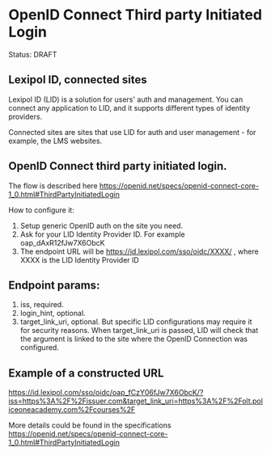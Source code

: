 # OpenID Connect Third party Initiated Login 
Status: DRAFT

## Lexipol ID, connected sites

Lexipol ID (LID) is a solution for users' auth and management. You can connect any application to LID, and it supports different types of identity providers.

Connected sites are sites that use LID for auth and user management - for example, the LMS websites.

## OpenID Connect third party initiated login. 

The flow is described here https://openid.net/specs/openid-connect-core-1_0.html#ThirdPartyInitiatedLogin

How to configure it: 

1) Setup generic OpenID auth on the site you need. 
2) Ask for your LID Identity Provider ID. For example oap_dAxR12fJw7X6ObcK
3) The endpoint URL will be https://id.lexipol.com/sso/oidc/XXXX/ , where XXXX is the LID Identity Provider ID


## Endpoint params:
1) iss, required. 
2) login_hint, optional. 
3) target_link_uri, optional. But specific LID configurations may require it for security reasons. When target_link_uri is passed, LID will check that the argument is linked to the site where the OpenID Connection was configured. 


## Example of a constructed URL
https://id.lexipol.com/sso/oidc/oap_fCzY06fJw7X6ObcK/?iss=https%3A%2F%2Fissuer.com&target_link_uri=https%3A%2F%2Folt.policeoneacademy.com%2Fcourses%2F

More details could be found in the specifications https://openid.net/specs/openid-connect-core-1_0.html#ThirdPartyInitiatedLogin

